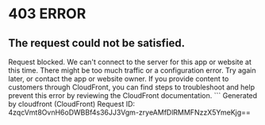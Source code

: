 # 403 ERROR

## The request could not be satisfied.

Request blocked. We can't connect to the server for this app or website at this time. There might be too much traffic or a configuration error. Try again later, or contact the app or website owner. If you provide content to customers through CloudFront, you can find steps to troubleshoot and help prevent this error by reviewing the CloudFront documentation. ```
Generated by cloudfront (CloudFront)
Request ID: 4zqcVmt8OvnH6oDWBBf4s36JJ3Vgm-zryeAMfDlRMMFNzzX5YmeKjg==

```

